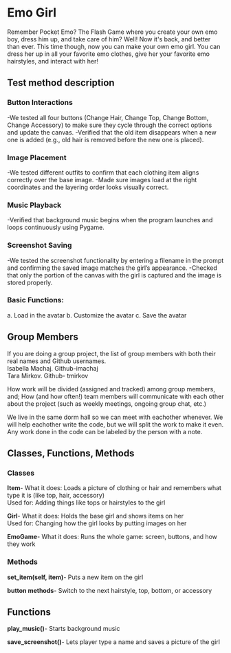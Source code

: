 
# Emo Girl 


Remember Pocket Emo? The Flash Game where you create your own emo boy, dress him up, and take care of him? Well! Now it's back, and better than ever. This time though, now you can make your own emo girl. You can dress her up in all your favorite emo clothes, give her your favorite emo hairstyles, and interact with her!

## Test method description

### Button Interactions
 -We tested all four buttons (Change Hair, Change Top, Change Bottom, Change Accessory) to make sure they cycle through the correct options and update the canvas.
 -Verified that the old item disappears when a new one is added (e.g., old hair is removed before the new one is placed).

### Image Placement
 -We tested different outfits to confirm that each clothing item aligns correctly over the base image.
 -Made sure images load at the right coordinates and the layering order looks visually correct.

### Music Playback
 -Verified that background music begins when the program launches and loops continuously using Pygame.

### Screenshot Saving
 -We tested the screenshot functionality by entering a filename in the prompt and confirming the saved image matches the girl’s appearance.
 -Checked that only the portion of the canvas with the girl is captured and the image is stored properly.

### Basic Functions: 
a. Load in the avatar 
b. Customize the avatar 
c. Save the avatar  

## Group Members
If you are doing a group project, the list of group members with both their real names and Github usernames. <br>
Isabella Machaj. Github-imachaj <br>
Tara Mirkov. Github- tmirkov


How work will be divided (assigned and tracked) among group members, and; How (and how often!) team members will communicate with each other about the project (such as weekly meetings, ongoing group chat, etc.) 

We live in the same dorm hall so we can meet with eachother whenever. We will help eachother write the code, but we will split the work to make it even. Any work done in the code can be labeled by the person with a note.

## Classes, Functions, Methods

### Classes

**Item**-
What it does: Loads a picture of clothing or hair and remembers what type it is (like top, hair, accessory) <br>
Used for: Adding things like tops or hairstyles to the girl <br>

**Girl**-
What it does: Holds the base girl and shows items on her <br>
Used for: Changing how the girl looks by putting images on her <br>

**EmoGame**-
What it does: Runs the whole game: screen, buttons, and how they work <br>

### Methods

**set_item(self, item)**-
Puts a new item on the girl <br>

**button methods**-
Switch to the next hairstyle, top, bottom, or accessory <br>

## Functions

**play_music()**-
Starts background music <br>

**save_screenshot()**-
Lets player type a name and saves a picture of the girl
